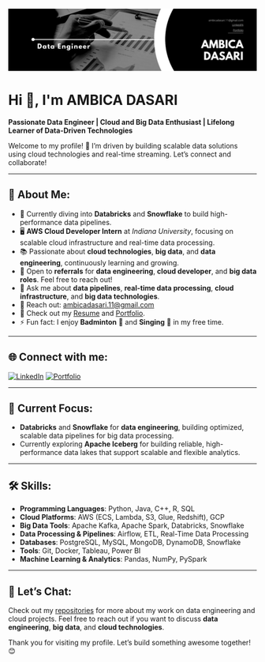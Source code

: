 ![Header](https://github.com/ambdasa/ambdasa/blob/main/Black%20%26%20White%20Modern%20Minimalist%20Data%20Analyst%20LinkedIn%20Banner%20(1).png)

# Hi 👋, I'm **AMBICA DASARI**

**Passionate Data Engineer | Cloud and Big Data Enthusiast | Lifelong Learner of Data-Driven Technologies**

Welcome to my profile! 🌟 I’m driven by building scalable data solutions using cloud technologies and real-time streaming. Let’s connect and collaborate!

---

## 🚀 About Me:
- 🌱 Currently diving into **Databricks** and **Snowflake** to build high-performance data pipelines.
- 🖥️ **AWS Cloud Developer Intern** at *Indiana University*, focusing on scalable cloud infrastructure and real-time data processing.
- 📚 Passionate about **cloud technologies**, **big data**, and **data engineering**, continuously learning and growing.
- 🤝 Open to **referrals** for **data engineering**, **cloud developer**, and **big data roles**. Feel free to reach out!
- 💬 Ask me about **data pipelines**, **real-time data processing**, **cloud infrastructure**, and **big data technologies**.
- 📧 Reach out: [ambicadasari.11@gmail.com](mailto:ambicadasari.11@gmail.com)
- 📄 Check out my [Resume](link-to-resume) and [Portfolio](link-to-portfolio).
- ⚡ Fun fact: I enjoy **Badminton** 🏸 and **Singing** 🎤 in my free time.

---

## 🌐 Connect with me:
[![LinkedIn](https://img.shields.io/badge/LinkedIn-blue?style=flat&logo=linkedin)](https://www.linkedin.com/in/ambica-dasari-3808bb187/)
[![Portfolio](https://img.shields.io/badge/Portfolio-black?style=flat&logo=portfolio)](https://portfolio-ambicas-projects.vercel.app/)

---

## 🎯 Current Focus:
- **Databricks** and **Snowflake** for **data engineering**, building optimized, scalable data pipelines for big data processing.
- Currently exploring **Apache Iceberg** for building reliable, high-performance data lakes that support scalable and flexible analytics.

---

## 🛠️ Skills:
- **Programming Languages**: Python, Java, C++, R, SQL
- **Cloud Platforms**: AWS (ECS, Lambda, S3, Glue, Redshift), GCP
- **Big Data Tools**: Apache Kafka, Apache Spark, Databricks, Snowflake
- **Data Processing & Pipelines**: Airflow, ETL, Real-Time Data Processing
- **Databases**: PostgreSQL, MySQL, MongoDB, DynamoDB, Snowflake
- **Tools**: Git, Docker, Tableau, Power BI
- **Machine Learning & Analytics**: Pandas, NumPy, PySpark

---

## 💬 Let’s Chat:
Check out my [repositories](https://github.com/ambdasa) for more about my work on data engineering and cloud projects. Feel free to reach out if you want to discuss **data engineering**, **big data**, and **cloud technologies**.

Thank you for visiting my profile. Let’s build something awesome together! 😊
